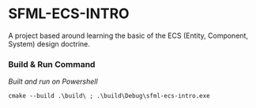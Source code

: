 # SFML-ECS-INTRO

A project based around learning the basic of the ECS (Entity, Component, System) design doctrine.

### Build & Run Command

*Built and run on Powershell*

```cmake --build .\build\ ; .\build\Debug\sfml-ecs-intro.exe```
